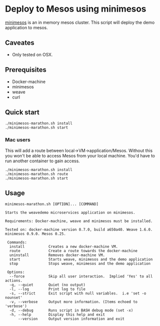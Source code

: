 # Deploy to Mesos using minimesos

[minimesos](https://minimesos.org) is an in memory mesos cluster. This script will deploy the demo application to mesos.

## Caveates
- Only tested on OSX.

## Prerequisites
- Docker-machine
- minimesos
- weave
- curl

## Quick start

```
./minimesos-marathon.sh install
./minimesos-marathon.sh start
```

### Mac users

This will add a route between local->VM->application/Mesos. Without this you won't be able to access Mesos from your local machine. You'd have to run another container to gain access.

```
./minimesos-marathon.sh install
./minimesos-marathon.sh route
./minimesos-marathon.sh start
```

## Usage

```
minimesos-marathon.sh [OPTION]... [COMMAND]

Starts the weavedemo microservices application on minimesos.

Requirements: Docker-machine, weave and minimesos must be installed.

Tested on: docker-machine version 0.7.0, build a650a40. Weave 1.6.0. minimesos 0.9.0. Mesos 0.25.

 Commands:
  install           Creates a new docker-machine VM.
  route             Create a route towards the docker-machine
  uninstall         Removes docker-machine VM.
  start             Starts weave, minimesos and the demo application
  stop              Stops weave, minimesos and the demo application

 Options:
  --force           Skip all user interaction.  Implied 'Yes' to all actions.
  -q, --quiet       Quiet (no output)
  -l, --log         Print log to file
  -s, --strict      Exit script with null variables.  i.e 'set -o nounset'
  -v, --verbose     Output more information. (Items echoed to 'verbose')
  -d, --debug       Runs script in BASH debug mode (set -x)
  -h, --help        Display this help and exit
      --version     Output version information and exit

```
